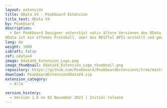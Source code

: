 ```yaml
---
layout: extension
title: OData V4 - Peakboard Extension
title_text: OData V4
by: Peakboard
description: 
  - Der Peakboard Designer unterstüzt nativ ältere Versionen des OData Protokolls. Um auch Services mit dem OData V4 Protokoll als Datenquelle in Peakboard anzubinden, hilft dir diese Extension.
OData ist ein offenes Protokoll, über das RESTful APIs erstellt und genutzt werden können. Mithilfe unserer Extension kannst du die APIs auslesen, die die Daten im JSON Format zurückliefern.
lang: de
weight: 1000
isDraft: false
ref: odatav4
image: OdataV4_Extension_Logo.png
image_thumbnail: OdataV4_Extension_Logo_thumbnail.png
repository: https://github.com/Peakboard/PeakboardExtensions/tree/master/ODataV4
download: PeakboardExtensionODataV4.zip
extension_category:
  - Alle

version_history:
  - Version 1.0 on 03 November 2021 | Initial release
---
```

